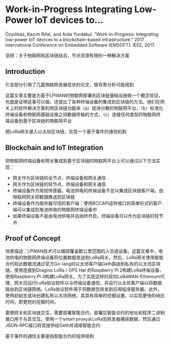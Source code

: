 # Work-in-Progress Integrating Low-Power IoT devices to...


Özyılmaz, Kazım Rıfat, and Arda Yurdakul. "Work-in-Progress: Integrating low-power IoT devices to a blockchain-based infrastructure." 2017 International Conference on Embedded Software (EMSOFT). IEEE, 2017.

说明：关于物联网和区块链结合，节点资源有限的一种解决方案

## Introduction

引言部分引用了几篇物联网发展现状的论文，做背景分析可能用到

这篇文章主要是为基于LPWAN的物联网部署到区块链基础设施做一个概念验证，也就是证明这事可以做。还提出了各种终端设备的集成到区块链的方法。他们在网关上的软件解决方案利用区块链功能来（a）促进分散的物联网平台，（b）标准化终端设备和物联网基础设施之间数据传输的方式，（c）连接任何类型的物联网终端设备到基于区块链的物联网平台

把LoRa网关接入以太坊区块链，实现一个基于事件的通信机制

## Blockchain and IoT Integration

把物联网终端设备和网关集成到基于区块链的物联网平台上可以通过以下方法实现：

- 网关作为区块链的全节点，终端设备和网关通信
- 网关作为区块链的轻节点，终端设备和网关通信
- 终端设备作为常规传感器，电池供电的终端设备不足以集成区块链客户端，由物联网网关把数据推送到区块链
- 终端设备作为服务器可信的客户端：使用BCCAPI这样接口的简单形式的客户端可以集成到电池供电的物联网终端设备中
- 如果终端设备不是由电池供电并且始终开启，终端设备可以作为区块链的轻节点

## Proof of Concept

场景描述：LPWAN技术可以跟踪覆盖数公里范围的人员或设备。这篇文章中，电池供电的物联网终端设备将位置数据发送到LoRa网关。然后，LoRa网关使用智能合约将此数据流通过官方Go-lang的以太坊客户端Geth路由到私有的以太坊区块链。使用连接到Dragino LoRa / GPS Hat 的Raspberry Pi 2构建LoRa终端设备，使用Raspberry Pi 3构建LoRa网关。为了实现这样的双向LoRaWAN-Ethereum代理，网关应运行LoRa协议软件以与终端设备通信，并运行以太坊客户端以将数据路由到区块链网络。LoRa协议软件用于将数据包转发到应用程序服务器。此外，使用初始生成块创建私有以太坊网络，其具有简单的挖掘设置，以实现更快的响应时间，即更短的挖掘时间。

要使网关和区块链交互，需要部署智能合约，部署后智能合约的地址和程序二进制接口用于与其交互。使用一个smart proxy从LoRa包转发器捕获数据，然后通过JSON-RPC接口将其提供给Geth并调用智能合约

基于事件的通信主要是指智能合约的程序结构

